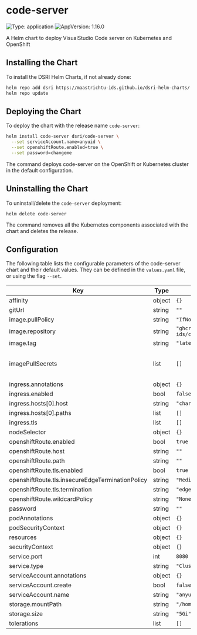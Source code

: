 # code-server

![Type: application](https://img.shields.io/badge/Type-application-informational?style=flat-square)  ![AppVersion: 1.16.0](https://img.shields.io/badge/AppVersion-1.16.0-informational?style=flat-square)

A Helm chart to deploy VisualStudio Code server on Kubernetes and OpenShift

## Installing the Chart

To install the DSRI Helm Charts, if not already done:

```bash
helm repo add dsri https://maastrichtu-ids.github.io/dsri-helm-charts/
helm repo update
```

## Deploying the Chart

To deploy the chart with the release name `code-server`:

```bash
helm install code-server dsri/code-server \
  --set serviceAccount.name=anyuid \
  --set openshiftRoute.enabled=true \
  --set password=changeme
```

The command deploys code-server on the OpenShift or Kubernetes cluster in the default configuration.

## Uninstalling the Chart

To uninstall/delete the `code-server` deployment:

```
helm delete code-server
```

The command removes all the Kubernetes components associated with the chart and deletes the release.

## Configuration

The following table lists the configurable parameters of the code-server chart and their default values. They can be defined in the `values.yaml` file, or using the flag `--set`.

| Key | Type | Default | Description |
|-----|------|---------|-------------|
| affinity | object | `{}` |  |
| gitUrl | string | `""` |  |
| image.pullPolicy | string | `"IfNotPresent"` |  |
| image.repository | string | `"ghcr.io/maastrichtu-ids/code-server"` |  |
| image.tag | string | `"latest"` |  |
| imagePullSecrets | list | `[]` |    drop:   - ALL readOnlyRootFilesystem: true runAsNonRoot: true runAsUser: 1000 |
| ingress.annotations | object | `{}` |  |
| ingress.enabled | bool | `false` |  |
| ingress.hosts[0].host | string | `"chart-example.local"` |  |
| ingress.hosts[0].paths | list | `[]` |  |
| ingress.tls | list | `[]` |  |
| nodeSelector | object | `{}` |  |
| openshiftRoute.enabled | bool | `true` |  |
| openshiftRoute.host | string | `""` |  |
| openshiftRoute.path | string | `""` |  |
| openshiftRoute.tls.enabled | bool | `true` |  |
| openshiftRoute.tls.insecureEdgeTerminationPolicy | string | `"Redirect"` |  |
| openshiftRoute.tls.termination | string | `"edge"` |  |
| openshiftRoute.wildcardPolicy | string | `"None"` |  |
| password | string | `""` |  |
| podAnnotations | object | `{}` |  |
| podSecurityContext | object | `{}` |  |
| resources | object | `{}` |  |
| securityContext | object | `{}` |  |
| service.port | int | `8080` |  |
| service.type | string | `"ClusterIP"` |  |
| serviceAccount.annotations | object | `{}` |  |
| serviceAccount.create | bool | `false` |  |
| serviceAccount.name | string | `"anyuid"` |  |
| storage.mountPath | string | `"/home/coder/project"` |  |
| storage.size | string | `"5Gi"` |  |
| tolerations | list | `[]` |  |
